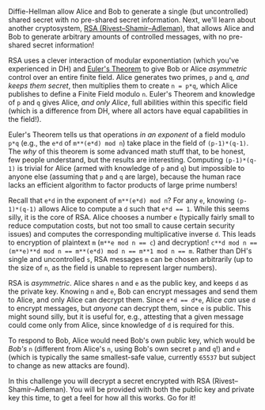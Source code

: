 Diffie-Hellman allow Alice and Bob to generate a single (but uncontrolled) shared secret with no pre-shared secret information.
Next, we'll learn about another cryptosystem, [RSA (Rivest–Shamir–Adleman)](https://en.wikipedia.org/wiki/RSA_(cryptosystem)), that allows Alice and Bob to generate arbitrary amounts of controlled messages, with no pre-shared secret information!

RSA uses a clever interaction of modular exponentiation (which you've experienced in DH) and [Euler's Theorem](https://en.wikipedia.org/wiki/Euler%27s_theorem) to give Bob or Alice _asymmetric_ control over an entire finite field.
Alice generates two primes, `p` and `q`, _and keeps them secret_, then multiplies them to create `n = p*q`, which Alice publishes to define a Finite Field modulo `n`.
Euler's Theorem and knowledge of `p` and `q` gives Alice, _and only Alice_, full abilities within this specific field (which is a difference from DH, where all actors have equal capabilities in the field!).

Euler's Theorem tells us that operations _in an exponent_ of a field modulo `p*q` (e.g., the `e*d` of `m**(e*d) mod n`) take place in the field of `(p-1)*(q-1)`.
The _why_ of this theorem is some advanced math stuff that, to be honest, few people understand, but the results are interesting.
Computing `(p-1)*(q-1)` is trivial for Alice (armed with knowledge of `p` and `q`) but impossible to anyone else (assuming that `p` and `q` are large), because the human race lacks an efficient algorithm to factor products of large prime numbers!

Recall that `e*d` in the exponent of `m**(e*d) mod n`?
For any `e`, knowing `(p-1)*(q-1)` allows Alice to compute a `d` such that `e*d == 1`.
While this seems silly, it is the core of RSA.
Alice chooses a number `e` (typically fairly small to reduce computation costs, but not too small to cause certain security issues) and computes the corresponding multiplicative inverse `d`.
This leads to encryption of plaintext `m` (`m**e mod n == c`) and decryption! `c**d mod n == (m**e)**d mod n == m**(e*d) mod n == m**1 mod n == m`.
Rather than DH's single and uncontrolled `s`, RSA messages `m` can be chosen arbitrarily (up to the size of `n`, as the field is unable to represent larger numbers).

RSA is _asymmetric_.
Alice shares `n` and `e` as the public key, and keeps `d` as the private key.
Knowing `n` and `e`, Bob can encrypt messages and send them to Alice, and only Alice can decrypt them.
Since `e*d == d*e`, Alice _can_ use `d` to encrypt messages, but _anyone_ can decrypt them, since `e` is public.
This might sound silly, but it is useful for, e.g., attesting that a given message could come only from Alice, since knowledge of `d` is required for this.

To respond to Bob, Alice would need Bob's own public key, which would be _Bob's_ `n` (different from Alice's `n`, using Bob's own secret `p` and `q`!) and `e` (which is typically the same smallest-safe value, currently `65537` but subject to change as new attacks are found).

In this challenge you will decrypt a secret encrypted with RSA (Rivest–Shamir–Adleman).
You will be provided with both the public key and private key this time, to get a feel for how all this works.
Go for it!
